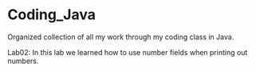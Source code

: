 # Coding_Java
Organized collection of all my work through my coding class in Java.

Lab02: In this lab we learned how to use number fields when printing out numbers.
